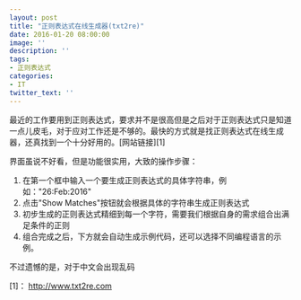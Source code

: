 ```yaml
---
layout: post
title: "正则表达式在线生成器(txt2re)"
date: 2016-01-20 08:00:00
image: ''
description: ''
tags:
- 正则表达式
categories:
- IT
twitter_text: ''
---
```

最近的工作要用到正则表达式，要求并不是很高但是之后对于正则表达式只是知道一点儿皮毛，对于应对工作还是不够的。最快的方式就是找正则表达式在线生成器，还真找到一个十分好用的。[网站链接][1]

界面虽说不好看，但是功能很实用，大致的操作步骤：

1. 在第一个框中输入一个要生成正则表达式的具体字符串，例如："26\:Feb\:2016"
2. 点击"Show Matches"按钮就会根据具体的字符串生成正则表达式
3. 初步生成的正则表达式精细到每一个字符，需要我们根据自身的需求组合出满足条件的正则
4. 组合完成之后，下方就会自动生成示例代码，还可以选择不同编程语言的示例。

不过遗憾的是，对于中文会出现乱码

[1]： <http://www.txt2re.com>